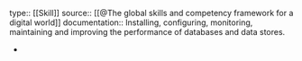 type:: [[Skill]]
source:: [[@The global skills and competency framework for a digital world]]
documentation:: Installing, configuring, monitoring, maintaining and improving the performance of databases and data stores.

-